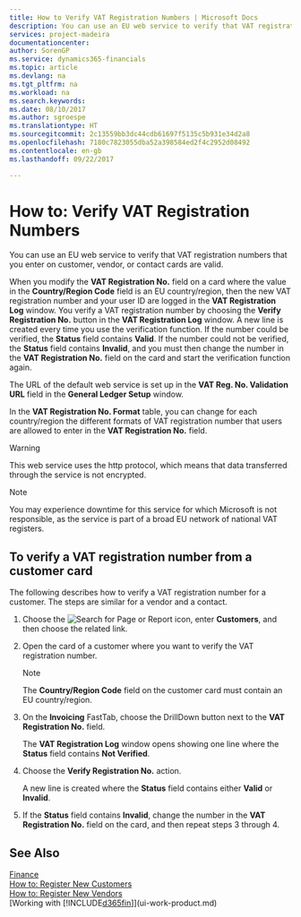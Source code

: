 ```yaml
---
title: How to Verify VAT Registration Numbers | Microsoft Docs
description: You can use an EU web service to verify that VAT registration numbers that you enter on customer, vendor, or contact cards are valid.
services: project-madeira
documentationcenter: 
author: SorenGP
ms.service: dynamics365-financials
ms.topic: article
ms.devlang: na
ms.tgt_pltfrm: na
ms.workload: na
ms.search.keywords: 
ms.date: 08/10/2017
ms.author: sgroespe
ms.translationtype: HT
ms.sourcegitcommit: 2c13559bb3dc44cdb61697f5135c5b931e34d2a8
ms.openlocfilehash: 7180c7823055dba52a398584ed2f4c2952d08492
ms.contentlocale: en-gb
ms.lasthandoff: 09/22/2017

---
```

# <a name="how-to-verify-vat-registration-numbers"></a>How to: Verify VAT Registration Numbers
You can use an EU web service to verify that VAT registration numbers that you enter on customer, vendor, or contact cards are valid.  

 When you modify the **VAT Registration No.** field on a card where the value in the **Country/Region Code** field is an EU country/region, then the new VAT registration number and your user ID are logged in the **VAT Registration Log** window. You verify a VAT registration number by choosing the **Verify Registration No.** button in the **VAT Registration Log** window. A new line is created every time you use the verification function. If the number could be verified, the **Status** field contains **Valid**. If the number could not be verified, the **Status** field contains **Invalid**, and you must then change the number in the **VAT Registration No.** field on the card and start the verification function again.  

 The URL of the default web service is set up in the **VAT Reg. No. Validation URL** field in the **General Ledger Setup** window.  

 In the **VAT Registration No. Format** table, you can change for each country/region the different formats of VAT registration number that users are allowed to enter in the **VAT Registration No.** field.  

> [!WARNING]  
>  This web service uses the http protocol, which means that data transferred through the service is not encrypted.  

> [!NOTE]  
>  You may experience downtime for this service for which Microsoft is not responsible, as the service is part of a broad EU network of national VAT registers.  

## <a name="to-verify-a-vat-registration-number-from-a-customer-card"></a>To verify a VAT registration number from a customer card  
The following describes how to verify a VAT registration number for a customer. The steps are similar for a vendor and a contact.   
1.  Choose the ![Search for Page or Report](media/ui-search/search_small.png "Search for Page or Report icon") icon, enter **Customers**, and then choose the related link.  

2.  Open the card of a customer where you want to verify the VAT registration number.  

    > [!NOTE]  
    >  The **Country/Region Code** field on the customer card must contain an EU country/region.  
3.  On the **Invoicing** FastTab, choose the DrillDown button next to the **VAT Registration No.** field.  

    The **VAT Registration Log** window opens showing one line where the **Status** field contains **Not Verified**.  
4.  Choose the **Verify Registration No.** action.  

     A new line is created where the **Status** field contains either **Valid** or **Invalid**.  
5.  If the **Status** field contains **Invalid**, change the number in the **VAT Registration No.** field on the card, and then repeat steps 3 through 4.  

## <a name="see-also"></a>See Also  
[Finance](finance.md)  
[How to: Register New Customers](sales-how-register-new-customers.md)  
[How to: Register New Vendors](purchasing-how-register-new-vendors.md)  
[Working with [!INCLUDE[d365fin](includes/d365fin_md.md)]](ui-work-product.md)

